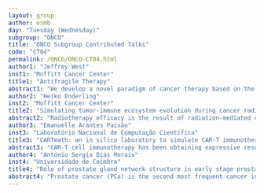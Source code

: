 ```yaml
---
layout: group
author: esmb
day: "Tuesday (Wednesday)"
subgroup: "ONCO"
title: "ONCO Subgroup Contributed Talks"
code: "CT04"
permalink: /ONCO/ONCO-CT04.html
author1: "Jeffrey West"
inst1: "Moffitt Cancer Center"
title1: "Antifragile Therapy"
abstract1: "We develop a novel paradigm of cancer therapy based on the 'anti-fragility' of cancer cell lines. Anti-fragility is a situation where the dose response function is convex. Treatment schedules with high variance of dose delivered result in maximum cell kill. For example, if the curvature is convex near a dose of 'x', continuous administration of x may have a less efficacious response compared to a regimen that switches equally between 120% and 80% of x, even though both regimens use the same total drug. We advocate for the need to disentangle first- and second-order treatment effects.Recent advances in personalized treatment scheduling known as 'adaptive' therapies typically result in a high level of variance in dose delivered in patients, similar to the theory behind anti-fragility. In this work we develop mathematical models of tumor pharmacodynamics (PKPD) and treatment resistance (Lotka-Volterra) to improve personalized dose protocols using principles from anti-fragile theory. PKPD dynamics are parameterized using in vitro dose response of H3122 non-small cell lung cancer cell lines confronted to ALK inhibitors. Competition between subpopulations (sensitive and resistant subclones) is the key determinant of optimal dose variance for individual patients. This work has implications for cancer therapy, antibiotics, and beyond."
author2: "Heiko Enderling"
inst2: "Moffitt Cancer Center"
title2: "Simulating tumor-immune ecosystem evolution during cancer radiotherapy"
abstract2: "Radiotherapy efficacy is the result of radiation-mediated cytotoxicity coupled with stimulation of anti-tumor immune responses. We developed an in silico three-dimensional agent-based model of diverse tumor-immune ecosystems (TIES) represented as anti- or pro-tumor immune phenotypes. We validate the model in 10,469 patients by demonstrating clinically-detected tumors have pro-tumor TIES. We then quantify the likelihood radiation induces anti-tumor TIES shifts by developing the individual Radiation Immune Sensitivity (iRIS), a novel biomarker. We show iRIS distribution across 31 tumor types is consistent with the clinical effectiveness of radiotherapy and predicts for local control and survival in a separate cohort of 59 lung cancer patients. This is the first clinically and biologically-validated model to represent the perturbation of the TIES by radiotherapy."
author3: "Emanuelle Arantes Paixão"
inst3: "Laboratório Nacional de Computação Científica"
title3: "CARTmath: an in silico laboratory to simulate CAR-T immunotherapy in preclinical models"
abstract3: "CAR-T cell immunotherapy has been obtaining expressive results in therapies against hematological cancers. Different antineoplastic targets are under investigation as well as therapy combinations with immune checkpoint blockade drugs, minimum effective CAR-T cell dose, memory pool formation, patient specificity, among others.  Many of these studies  require a preclinical proof-of-concept experiment using immunodeficient mouse models. Aiming at minimizing and optimizing in vivo experiments, we developed an open-source software in a Shiny R-based platform, named CARTmath. It allows simulating a three population mathematical model that represents the dynamics of tumor cells and effector and memory CAR-T cells in immunodeficient mouse models. Designed to be a friendly platform, even researchers unfamiliar with mathematical modeling can investigate the effects of different CAR-T cell immunotherapy protocols, types of tumors, immunosuppressive mechanisms, to mention a few, hopefully reducing in vivo experiments. CARTmath is available at github.com/tmglncc/CARTmath or directly on the webpage cartmath.lncc.br."
author4: "António Sergio Dias Morais"
inst4: "Universidade de Coimbra"
title4: "Role of prostate gland network structure in early stage prostate cancer"
abstract4: "Prostate cancer (PCa) is the second most frequent cancer in men. The limited individualization of the clinical management beyond risk-group definition leads to significant overtreatment/undertreatment rate. PCa is a paradigmatic condition in which an individualized predictive technology could make a difference in treatment.Mathematical modeling and simulation highlight the mechanisms behind disease progression. The prostate is a small organ with a structure composed by a network of glands within smooth muscle connectivity tissue. To explore the prostate structure in PCa growth we developed 2 mathematical models. The first, a 2D cellular Potts model (CPM), simulates the interactions between the different types of cells and the deformation of the glands in time. The second is a 3D phase-field model with tumor growth, prostate gland dynamics and nutrient consumption.The CPM gives important clues: how the cells and the glands rearrange locally in tumor growth. We import these insights to the 3D phase-field model to study how the adaptation of the grand morphology influences the lesion morphology.We conclude that the ramified structure of the prostate has a determinant impact in the tumor growth. The model parameter range that creates a ramified tumor phenotype is dramatically extended when prostate glands are considered."
---
```

